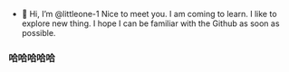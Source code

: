 - 👋 Hi, I’m @littleone-1
Nice to meet you.
I am coming to learn.
I like to explore new thing.
I hope I can be familiar with the Github as soon as possible.
### 哈哈哈哈哈
